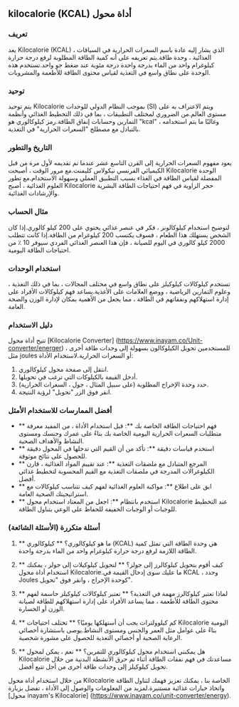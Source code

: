 ## kilocalorie (KCAL) أداة محول

### تعريف
يعد Kilocalorie (KCAL) ، الذي يشار إليه عادة باسم السعرات الحرارية في السياقات الغذائية ، وحدة طاقة.يتم تعريفه على أنه كمية الطاقة المطلوبة لرفع درجة حرارة كيلوغرام واحد من الماء بدرجة واحدة درجة مئوية عند ضغط جو واحد.تستخدم هذه الوحدة على نطاق واسع في التغذية لقياس محتوى الطاقة للأطعمة والمشروبات.

### توحيد
يتم توحيد Kilocalorie بموجب النظام الدولي للوحدات (SI) ويتم الاعتراف به على مستوى العالم.من الضروري لمختلف التطبيقات ، بما في ذلك التخطيط الغذائي وأنظمة التمارين وحسابات إنفاق الطاقة.رمز كيلوكالوري هو "kcal" ، وغالبًا ما يتم استخدامه بالتبادل مع مصطلح "السعرات الحرارية" في التغذية.

### التاريخ والتطور
يعود مفهوم السعرات الحرارية إلى القرن التاسع عشر عندما تم تقديمه لأول مرة من قبل الكيميائي الفرنسي نيكولاس كليمنت.مع مرور الوقت ، أصبحت Kilocalorie الوحدة المفضلة لقياس الطاقة في الغذاء بسبب التطبيق العملي وسهولة الاستخدام.مع تطور العلوم الغذائية ، أصبح Kilocalorie حجر الزاوية في فهم احتياجات الطاقة البشرية والإرشادات الغذائية.

### مثال الحساب
لتوضيح استخدام كيلوكالونز ، فكر في عنصر غذائي يحتوي على 200 كيلو كالوري.إذا كان الشخص يستهلك هذا الطعام ، فسوف يكتسب 200 كيلوغرام من الطاقة.إذا كانت تتطلب 2000 كيلو كالوري في اليوم للصيانة ، فإن هذا العنصر الغذائي الفردي سيوفر 10 ٪ من احتياجات الطاقة اليومية.

### استخدام الوحدات
تستخدم كيلوكالات كيلوكيلز على نطاق واسع في مختلف المجالات ، بما في ذلك التغذية ، وعلوم التمارين الرياضية ، ووضع العلامات على الأغذية.يساعد فهم كيلوكالات الأفراد على إدارة استهلاكهم ونفقاتهم في الطاقة ، مما يجعل من الأهمية بمكان لإدارة الوزن والصحة العامة.

### دليل الاستخدام
تتيح أداة محول [Kilocalorie Converter] (https://www.inayam.co/Unit-converter/energer) للمستخدمين تحويل الكيلوكالون بسهولة إلى وحدات طاقة أخرى ، مثل joules أو السعرات الحرارية.لاستخدام الأداة:
1. انتقل إلى صفحة محول كيلوكالوري.
2. أدخل القيمة بالكيلوكات التي ترغب في تحويلها.
3. حدد وحدة الإخراج المطلوبة (على سبيل المثال ، جول ، السعرات الحرارية).
4. انقر فوق الزر "تحويل" لرؤية النتيجة.

### أفضل الممارسات للاستخدام الأمثل
- ** فهم احتياجات الطاقة الخاصة بك **: قبل استخدام الأداة ، من المفيد معرفة متطلبات السعرات الحرارية اليومية الخاصة بك بناءً على عمرك وجنسك ومستوى النشاط والأهداف الصحية.
- ** استخدم قياسات دقيقة **: تأكد من أن القيم التي تدخلها في المحول دقيقة للحصول على نتائج موثوقة.
- ** المرجع المتبادل مع ملصقات التغذية **: عند تقييم المواد الغذائية ، قارن الكيلوغرالات المدرجة في ملصقات التغذية مع القيم المحسوبة لتخطيط غذائي أفضل.
- ** ابق على اطلاع **: مواكبة العلوم الغذائية لفهم كيف تتناسب كيلوكالات مع استراتيجيتك الصحية العامة.
- ** استخدم بانتظام **: اجعل من المعتاد استخدام محول Kilocalorie عند التخطيط للوجبات أو الوجبات الخفيفة للحفاظ على الوعي بتناول الطاقة.

### أسئلة متكررة (الأسئلة الشائعة)

1. ** ما هو كيلوكالوري؟ **
كيلوكالوري (KCAL) هي وحدة الطاقة التي تمثل كمية الطاقة اللازمة لرفع درجة حرارة كيلوغرام واحد من الماء بدرجة واحدة.

2. ** كيف أقوم بتحويل كيلوكالرز إلى جولز؟ **
لتحويل كيلوكيلات إلى جولز ، يمكنك استخدام أداة محول Kilocalorie.ما عليك سوى إدخال القيمة في KCAL ، وحدد Joules كوحدة الإخراج ، وانقر فوق "تحويل".

3. ** لماذا تعتبر كيلوكالرز مهمة في التغذية؟ **
تعتبر كيلوكالات كيلوكيلز حاسمة لفهم محتوى الطاقة للأطعمة ، مما يساعد الأفراد على إدارة استهلاكهم للطاقة لصيانة الوزن أو الخسارة.

4. ** كم كيلوولترات يجب أن أستهلكها يوميًا؟ **
تختلف احتياجات Kilocalorie اليومية بناءً على عوامل مثل العمر والجنس ومستوى النشاط.يوصى باستشارة أخصائي الرعاية الصحية أو أخصائي التغذية للحصول على مشورة شخصية.

5. ** هل يمكنني استخدام محول كيلوكالوري للتمرين؟ **
نعم ، يمكن لمحول Kilocalorie مساعدتك في فهم نفقات الطاقة أثناء تم حرق الأنشطة البدنية من خلال تحويل كيلوكيلز إلى وحدات طاقة أخرى من أجل تتبع أفضل.

من خلال استخدام أداة محول Kilocalorie الخاصة بنا ، يمكنك تعزيز فهمك لتناول الطاقة واتخاذ خيارات غذائية مستنيرة.لمزيد من المعلومات والوصول إلى الأداة ، تفضل بزيارة [محول inayam's Kilocalorie] (https://www.inayam.co/unit-converter/energy).